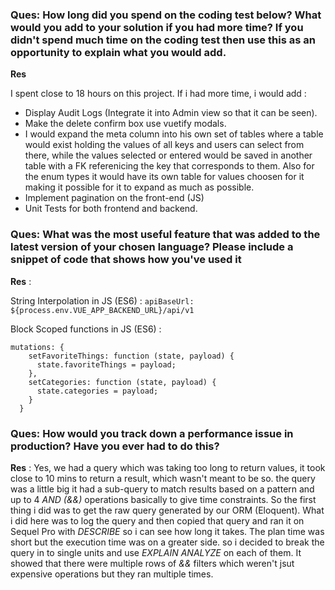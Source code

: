 ### Ques: How long did you spend on the coding test below? What would you add to your solution if you had more time? If you didn't spend much time on the coding test then use this as an opportunity to explain what you would add.

__Res__

I spent close to 18 hours on this project.
If i had more time, i would add :

- Display Audit Logs (Integrate it into Admin view so that it can be seen).
- Make the delete confirm box use vuetify modals.
- I would expand the meta column into his own set of tables where a table would exist holding the values of all keys and users can select from there, while the values selected or entered would be saved in another table with a FK referenicing the key that corresponds to them. Also for the enum types it would have its own table for values choosen for it making it possible for it to expand as much as possible.
- Implement pagination on the front-end (JS)
- Unit Tests for both frontend and backend.

### Ques: What was the most useful feature that was added to the latest version of your chosen language? Please include a snippet of code that shows how you've used it

__Res__ :

String Interpolation in JS (ES6) : `apiBaseUrl: ${process.env.VUE_APP_BACKEND_URL}/api/v1`

Block Scoped functions in JS (ES6) :
```
mutations: {
    setFavoriteThings: function (state, payload) {
      state.favoriteThings = payload;
    },
    setCategories: function (state, payload) {
      state.categories = payload;
    }
  }
```

### Ques: How would you track down a performance issue in production? Have you ever had to do this?

__Res__ : 
Yes, we had a query which was taking too long to return values, it took close to 10 mins to return a result, which wasn't meant to be so. the query was a little big it had a sub-query to match results based on a pattern and up to 4 *AND (&&)* operations basically to give time constraints. So the first thing i did was to get the raw query generated by our ORM (Eloquent). What i did here was to log the query and then copied that query and ran it on Sequel Pro with *DESCRIBE* so i can see how long it takes. The plan time was short but the execution time was on a greater side. so i decided to break the query in to single units and use *EXPLAIN ANALYZE* on each of them. It showed that there were multiple rows of *&&* filters which weren't jsut expensive operations but they ran multiple times.
